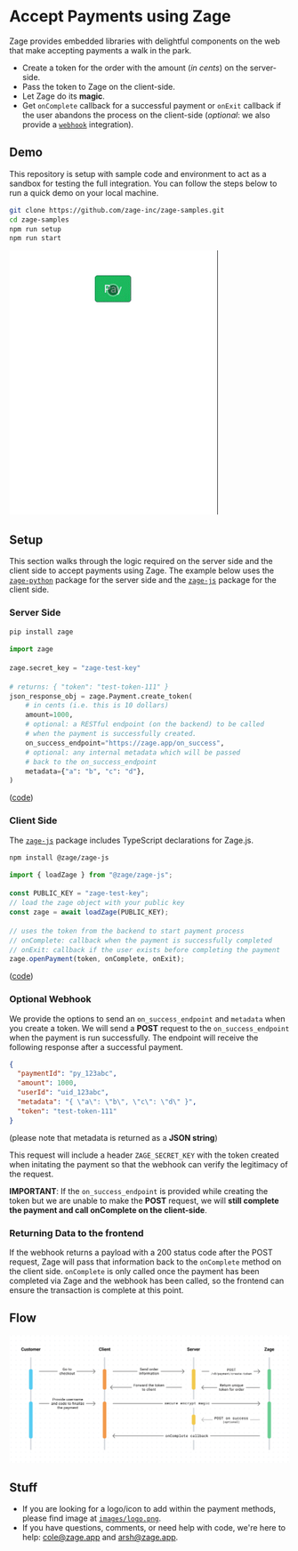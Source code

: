 # Accept Payments using Zage

Zage provides embedded libraries with delightful components on the web that make accepting payments a walk in the park.

- Create a token for the order with the amount (_in cents_) on the server-side.
- Pass the token to Zage on the client-side.
- Let Zage do its **magic**.
- Get `onComplete` callback for a successful payment or `onExit` callback if the user abandons the process on the client-side (_optional_: we also provide a [`webhook`](#Optional-Webhook) integration).

## Demo

This repository is setup with sample code and environment to act as a sandbox for testing the full integration. You can follow the steps below to run a quick demo on your local machine.

```sh
git clone https://github.com/zage-inc/zage-samples.git
cd zage-samples
npm run setup
npm run start
```

![demo](./images/demo.gif)

## Setup

This section walks through the logic required on the server side and the client side to accept payments using Zage. The example below uses the [`zage-python`](https://pypi.org/project/zage) package for the server side and the [`zage-js`](https://www.npmjs.com/org/zage) package for the client side.

### Server Side

```sh
pip install zage
```

```py
import zage

zage.secret_key = "zage-test-key"

# returns: { "token": "test-token-111" }
json_response_obj = zage.Payment.create_token(
    # in cents (i.e. this is 10 dollars)
    amount=1000,
    # optional: a RESTful endpoint (on the backend) to be called
    # when the payment is successfully created.
    on_success_endpoint="https://zage.app/on_success",
    # optional: any internal metadata which will be passed
    # back to the on_success_endpoint
    metadata={"a": "b", "c": "d"},
)
```

([code](https://github.com/zage-inc/zage-samples/blob/master/backend/django/merchant/views.py))

### Client Side

The [`zage-js`](https://www.npmjs.com/org/zage) package includes TypeScript declarations for Zage.js.

```sh
npm install @zage/zage-js
```

```js
import { loadZage } from "@zage/zage-js";

const PUBLIC_KEY = "zage-test-key";
// load the zage object with your public key
const zage = await loadZage(PUBLIC_KEY);

// uses the token from the backend to start payment process
// onComplete: callback when the payment is successfully completed
// onExit: callback if the user exists before completing the payment
zage.openPayment(token, onComplete, onExit);
```

([code](https://github.com/zage-inc/zage-samples/blob/master/frontend/react/src/App.js))

### Optional Webhook

We provide the options to send an `on_success_endpoint` and `metadata` when you create a token. We will send a **POST** request to the `on_success_endpoint` when the payment is run successfully. The endpoint will receive the following response after a successful payment.

```json
{
  "paymentId": "py_123abc",
  "amount": 1000,
  "userId": "uid_123abc",
  "metadata": "{ \"a\": \"b\", \"c\": \"d\" }",
  "token": "test-token-111"
}
```

(please note that metadata is returned as a **JSON string**)

This request will include a header `ZAGE_SECRET_KEY` with the token created when initating the payment so that the webhook can verify the legitimacy of the request.

**IMPORTANT**: If the `on_success_endpoint` is provided while creating the token but we are unable to make the **POST** request, we will **still complete the payment and call onComplete on the client-side**.

### Returning Data to the frontend

If the webhook returns a payload with a 200 status code after the POST request, Zage will pass that information back to the `onComplete` method on the client side. `onComplete` is only called once the payment has been completed via Zage and the webhook has been called, so the frontend can ensure the transaction is complete at this point.

## Flow

![flow](./images/flow.png)

## Stuff

- If you are looking for a logo/icon to add within the payment methods, please find image at [`images/logo.png`](https://github.com/zage-inc/zage-samples/blob/master/images/logo.png).
- If you have questions, comments, or need help with code, we're here to help: [cole@zage.app](mailto:cole@zage.app?subject=[GitHub]%20zage-samples) and [arsh@zage.app](mailto:arsh@zage.app?subject=[GitHub]%20zage-samples).
